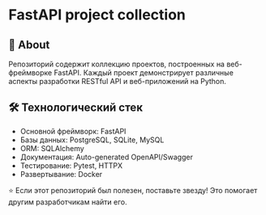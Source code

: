# FastAPI project collection

## 🚀 About

Репозиторий содержит коллекцию проектов, построенных на веб-фреймворке FastAPI. Каждый проект демонстрирует различные аспекты разработки RESTful API и веб-приложений на Python.

## 🛠 Технологический стек

- Основной фреймворк: FastAPI
- Базы данных: PostgreSQL, SQLite, MySQL
- ORM: SQLAlchemy
- Документация: Auto-generated OpenAPI/Swagger
- Тестирование: Pytest, HTTPX
- Развертывание: Docker

⭐ Если этот репозиторий был полезен, поставьте звезду! Это помогает другим разработчикам найти его.

